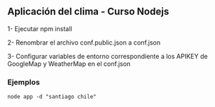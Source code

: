 ## Aplicación del clima  - Curso Nodejs

1- Ejecutar npm install

2- Renombrar el archivo conf.public.json a conf.json

3- Configurar variables de entorno correspondiente a los APIKEY de GoogleMap y WeatherMap en el conf.json

### Ejemplos
````
node app -d "santiago chile"
````
